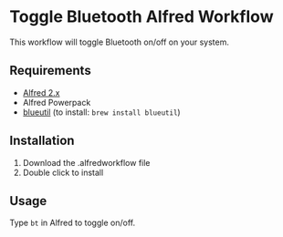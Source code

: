 # Toggle Bluetooth Alfred Workflow

This workflow will toggle Bluetooth on/off on your system.

## Requirements
- [Alfred 2.x](http://www.alfredapp.com/)
- Alfred Powerpack
- [blueutil](https://github.com/toy/blueutil) (to install: `brew install blueutil`)

## Installation
1. Download the .alfredworkflow file
2. Double click to install

## Usage
Type `bt` in Alfred to toggle on/off.